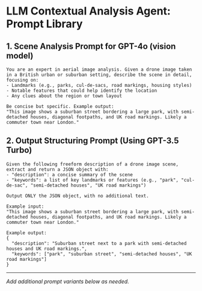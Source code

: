 # LLM Contextual Analysis Agent: Prompt Library

<!--
Purpose: This file documents all prompts used for the LLM Contextual Analysis Agent, including scene analysis and output structuring. Update this file as new prompt variants are developed.
-->

## 1. Scene Analysis Prompt for GPT-4o (vision model)

```
You are an expert in aerial image analysis. Given a drone image taken in a British urban or suburban setting, describe the scene in detail, focusing on:
- Landmarks (e.g., parks, cul-de-sacs, road markings, housing styles)
- Notable features that could help identify the location
- Any clues about the region or town layout

Be concise but specific. Example output:
"This image shows a suburban street bordering a large park, with semi-detached houses, diagonal footpaths, and UK road markings. Likely a commuter town near London."
```

## 2. Output Structuring Prompt (Using GPT-3.5 Turbo)

```
Given the following freeform description of a drone image scene, extract and return a JSON object with:
- "description": a concise summary of the scene
- "keywords": a list of key landmarks or features (e.g., "park", "cul-de-sac", "semi-detached houses", "UK road markings")

Output ONLY the JSON object, with no additional text.

Example input:
"This image shows a suburban street bordering a large park, with semi-detached houses, diagonal footpaths, and UK road markings. Likely a commuter town near London."

Example output:
{
  "description": "Suburban street next to a park with semi-detached houses and UK road markings.",
  "keywords": ["park", "suburban street", "semi-detached houses", "UK road markings"]
}
```

---

_Add additional prompt variants below as needed._ 